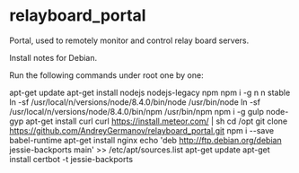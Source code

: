 # relayboard_portal
Portal, used to remotely monitor and control relay board servers.

Install notes for Debian.

Run the following commands under root one by one:

apt-get update
apt-get install nodejs nodejs-legacy npm
npm i -g n
n stable
ln -sf /usr/local/n/versions/node/8.4.0/bin/node /usr/bin/node
ln -sf /usr/local/n/versions/node/8.4.0/bin/npm /usr/bin/npm
npm i -g gulp node-gyp
apt-get install curl
curl https://install.meteor.com/ | sh
cd /opt
git clone https://github.com/AndreyGermanov/relayboard_portal.git
npm i --save babel-runtime
apt-get install nginx
echo 'deb http://ftp.debian.org/debian jessie-backports main' >> /etc/apt/sources.list
apt-get update
apt-get install certbot -t jessie-backports


